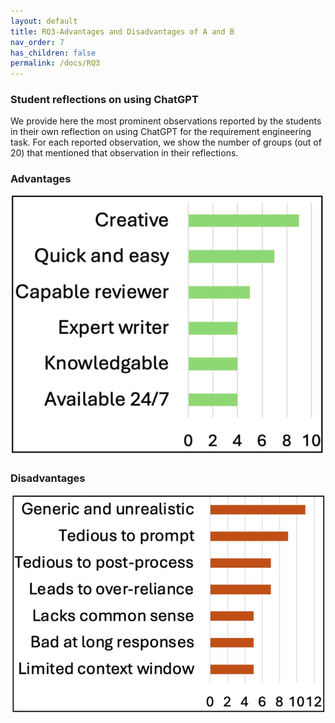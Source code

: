 ```yaml
---
layout: default
title: RQ3-Advantages and Disadvantages of A and B
nav_order: 7
has_children: false
permalink: /docs/RQ3
---
```


### Student reflections on using ChatGPT
We provide here the most prominent observations reported by the students in their own reflection on using ChatGPT for the requirement engineering task.
For each reported observation, we show the number of groups (out of 20) that mentioned that observation in their reflections.

### Advantages
![image](../img/reflection-adv.jpg)

### Disadvantages
![image](../img/reflection-dis.jpg)